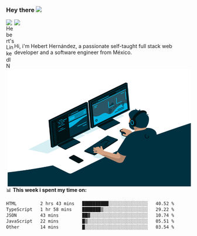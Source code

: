 ### Hey there <img src="https://media.giphy.com/media/hvRJCLFzcasrR4ia7z/giphy.gif" width="25px">
<a href="https://www.linkedin.com/in/evertcode/" target="_blank">
  <img align="left" alt="Hebert's LinkedIN" width="22px" src="https://raw.githubusercontent.com/peterthehan/peterthehan/master/assets/linkedin.svg" />
</a>

![](https://visitor-badge.glitch.me/badge?page_id=evertcode.evertcode)

<br />

Hi, i'm Hebert Hernández, a passionate self-taught full stack web developer and a software engineer from México.

<img align="right" alt="GIF" src="https://github.com/evertcode/evertcode/blob/master/code.gif?raw=true" width="500" height="320" />

📊 **This week i spent my time on:**

<!--START_SECTION:waka-->

```text
HTML         2 hrs 43 mins   ██████████░░░░░░░░░░░░░░░   40.52 %
TypeScript   1 hr 58 mins    ███████▒░░░░░░░░░░░░░░░░░   29.22 %
JSON         43 mins         ██▓░░░░░░░░░░░░░░░░░░░░░░   10.74 %
JavaScript   22 mins         █▒░░░░░░░░░░░░░░░░░░░░░░░   05.51 %
Other        14 mins         █░░░░░░░░░░░░░░░░░░░░░░░░   03.54 %
```

<!--END_SECTION:waka-->
